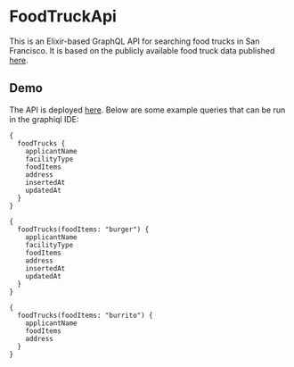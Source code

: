 # FoodTruckApi
This is an Elixir-based GraphQL API for searching food trucks in San Francisco. It is based on
the publicly available food truck data published [here](https://data.sfgov.org/Economy-and-Community/Mobile-Food-Facility-Permit/rqzj-sfat/data).

## Demo
The API is deployed [here](http://rigel.lapcominc.com:4444/). Below are some example queries that can be run in the graphiql IDE:

```
{
  foodTrucks {
    applicantName
    facilityType
    foodItems
    address
    insertedAt
    updatedAt
  }
}
```

```
{
  foodTrucks(foodItems: "burger") {
    applicantName
    facilityType
    foodItems
    address
    insertedAt
    updatedAt
  }
}
```

```
{
  foodTrucks(foodItems: "burrito") {
    applicantName
    foodItems
    address
  }
}
```

